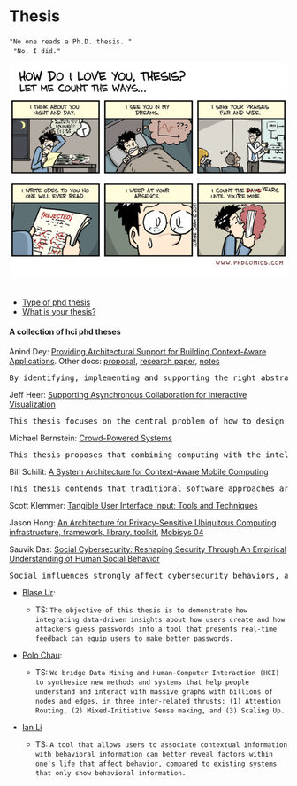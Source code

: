 Thesis
=========================

<code>"No one reads a Ph.D. thesis. "<br/>
"No. I did."
</code>


<img src="photos/diagrams/phd-comics-thesis.gif" width="600px">
<br/>
<br/>

- [Type of phd thesis](https://www.eecs.harvard.edu/htk/phdadvice/#3)
- [What is your thesis?](http://web.cs.ucla.edu/~palsberg/shivers.html)


#### A collection of hci phd theses



Anind Dey: [Providing Architectural Support for Building Context-Aware Applications]((https://www.cc.gatech.edu/fce/ctk/pubs/dey-thesis.pdf)). 
Other docs: [proposal](https://pdfs.semanticscholar.org/50c3/a22313d0eb9398afd2730cc6b5f8c2aaa8ad.pdf), [research paper](ftp://ftp.cc.gatech.edu/pub/gvu/tr/1999/99-23.pdf),  <a data-toggle="collapse" href="#collapseExample" aria-expanded="false" aria-controls="collapseExample">notes</a>
<div class="collapse" id="collapseExample">
   <p></p>
</div>
<pre>By identifying, implementing and supporting the right abstractions and services for handling context, we can construct a framework that makes it easier to design, build and evolve context-aware applications.
</pre>


Jeff Heer: [Supporting Asynchronous Collaboration for Interactive Visualization](https://homes.cs.washington.edu/~jheer/files/jheer-thesis.pdf) 
<pre>This thesis focuses on the central problem of how to design visualization systems that support and catalyze social sensemaking by analysts and decision-makers collaborating asynchronously. </pre>

Michael Bernstein: [Crowd-Powered Systems](https://hci.stanford.edu/publications/2012/CrowdPoweredSystems/phd-thesis-msbernst.pdf)
<pre>This thesis proposes that combining computing with the intelligence of crowds — large groups of people connecting and coordinating online — allows the creation of hybrid human-computer systems that overcome the limits of the user-system tradeoff.
</pre>

Bill Schilit: [A System Architecture for Context-Aware Mobile Computing](https://sites.google.com/site/schilit/schilit-thesis.pdf?attredirects=0)
<pre>This thesis contends that traditional software approaches are ill-suited for building mobile distributed computing software. System dynamics result in software that must be manually reconfigured when features change, and software that is constantly mis-tuned for the current computing environment. This thesis proposes an architecture for notifying applications of the changing computing environment that is simple, fault tolerant, efficient, scalable, and feasible to implement across a range of computing platforms.</pre>

Scott Klemmer: [Tangible User Interface Input: Tools and Techniques](https://hci.stanford.edu/publications/2004/klemmer-dissertation/KlemmerDissertation.pdf) 

Jason Hong: [An Architecture for Privacy-Sensitive Ubiquitous Computing ](http://www.cs.cmu.edu/~jasonh/publications/jihdiss.pdf)
[infrastructure, framework, library, toolkit](http://citeseerx.ist.psu.edu/viewdoc/download?doi=10.1.1.469.6574&rep=rep1&type=pdf), [Mobisys 04](https://dl.acm.org/doi/pdf/10.1145/990064.990087)

Sauvik Das: [Social Cybersecurity: Reshaping Security Through An Empirical Understanding of Human Social Behavior](http://reports-archive.adm.cs.cmu.edu/anon/hcii/CMU-HCII-17-100.pdf)
<pre>Social influences strongly affect cybersecurity behaviors, and it is possible to encourage better cybersecurity behaviors by designing security systems that are more social.
</pre>


- [Blase Ur](https://www.blaseur.com/phdthesis.pdf): 
    - TS: ```The objective of this thesis is to demonstrate how integrating data-driven insights about how users create and how attackers guess passwords into a tool that presents real-time feedback can equip users to make better passwords.```


- [Polo Chau](https://poloclub.github.io/polochau/papers/polo-chau-thesis.pdf): 
    - TS:  ```We bridge Data Mining and Human-Computer Interaction (HCI) to synthesize new methods and systems that help people understand and interact with massive graphs with billions of nodes and edges, in three inter-related thrusts: (1) Attention Routing, (2) Mixed-Initiative Sense making, and (3) Scaling Up.```

- [Ian Li](http://reports-archive.adm.cs.cmu.edu/anon/hcii/CMU-HCII-11-106.pdf)
    - TS: ```A tool that allows users to associate contextual information with behavioral information can better reveal factors within one's life that affect behavior, compared to existing systems that only show behavioral information.```





<!-- 11. Gierad Laput: http://www.gierad.com/thesis-draft.pdf
12. Chris Harrison: 
    1. 
13. Jon Froehlich: 
14. Bjorn Hartmann:  -->